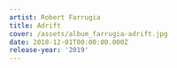 ```yaml
---
artist: Robert Farrugia
title: Adrift
cover: /assets/album_farrugia-adrift.jpg
date: 2018-12-01T00:00:00.000Z
release-year: '2019'
---
```


